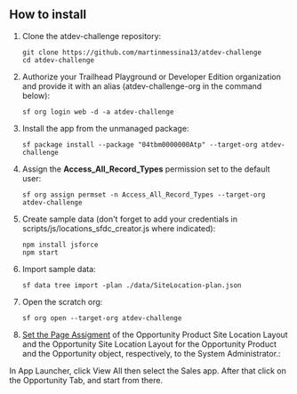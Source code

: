 
## How to install

1. Clone the atdev-challenge repository:

    ```
    git clone https://github.com/martinmessina13/atdev-challenge
    cd atdev-challenge
    ```

1. Authorize your Trailhead Playground or Developer Edition organization and provide it with an alias (atdev-challenge-org in the command below):

    ```
    sf org login web -d -a atdev-challenge
    ```

1. Install the app from the unmanaged package:

    ```
    sf package install --package "04tbm0000000Atp" --target-org atdev-challenge
    ```

1. Assign the **Access_All_Record_Types** permission set to the default user:

    ```
    sf org assign permset -n Access_All_Record_Types --target-org atdev-challenge
    ```

1. Create sample data (don't forget to add your credentials in scripts/js/locations_sfdc_creator.js where indicated):

    ```
    npm install jsforce
    npm start
    ```

1. Import sample data:

    ```
    sf data tree import -plan ./data/SiteLocation-plan.json
    ```

1. Open the scratch org:

    ```
    sf org open --target-org atdev-challenge
    ```

1. [Set the Page Assigment](https://help.salesforce.com/s/articleView?id=sf.layouts_assigning.htm&type=5) of the Opportunity Product Site Location Layout and the Opportunity Site Location Layout for the Opportunity Product and the Opportunity object, respectively, to the System Administrator.:

In App Launcher, click View All then select the Sales app. After that click on the Opportunity Tab, and start from there.